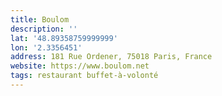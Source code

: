 ```yaml
---
title: Boulom
description: ''
lat: '48.89358759999999'
lon: '2.3356451'
address: 181 Rue Ordener, 75018 Paris, France
website: https://www.boulom.net
tags: restaurant buffet-à-volonté
---
```

